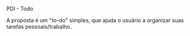 PDI - Todo

A proposta é um "to-do" simples, que ajuda o usuário a organizar suas tarefas pessoais/trabalho.